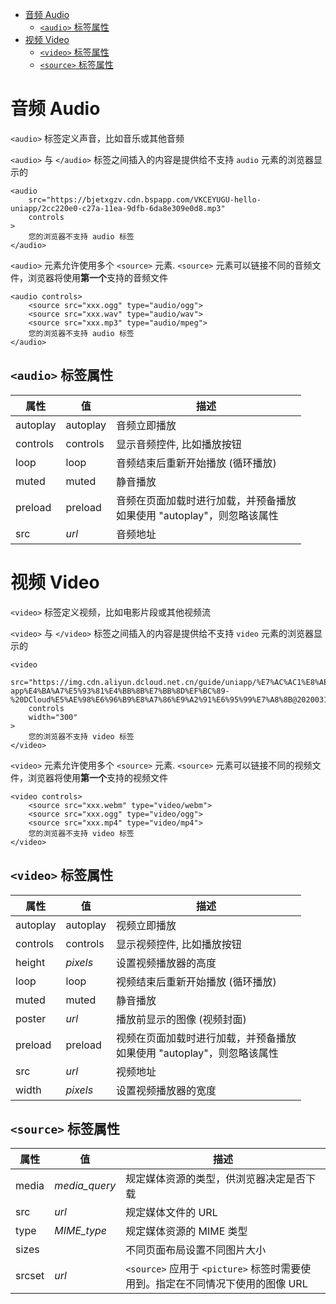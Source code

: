 <!--
 * @Author: shenxh
 * @Date: 2021-12-13 16:50:08
 * @LastEditors: shenxh
 * @LastEditTime: 2021-12-15 15:54:38
 * @Description: HTML5 音频和视频
-->

- [音频 Audio](#音频-audio)
  - [`<audio>` 标签属性](#audio-标签属性)
- [视频 Video](#视频-video)
  - [`<video>` 标签属性](#video-标签属性)
  - [`<source>` 标签属性](#source-标签属性)

# 音频 Audio
`<audio>` 标签定义声音，比如音乐或其他音频

`<audio>` 与 `</audio>` 标签之间插入的内容是提供给不支持 `audio` 元素的浏览器显示的

```
<audio
    src="https://bjetxgzv.cdn.bspapp.com/VKCEYUGU-hello-uniapp/2cc220e0-c27a-11ea-9dfb-6da8e309e0d8.mp3"
    controls
>
    您的浏览器不支持 audio 标签
</audio>
```

`<audio>` 元素允许使用多个 `<source>` 元素. `<source>` 元素可以链接不同的音频文件，浏览器将使用**第一个**支持的音频文件

```
<audio controls>
    <source src="xxx.ogg" type="audio/ogg">
    <source src="xxx.wav" type="audio/wav">
    <source src="xxx.mp3" type="audio/mpeg">
    您的浏览器不支持 audio 标签
</audio>
```

## `<audio>` 标签属性
|属性|值|描述|
|-|-|-|
|autoplay|autoplay|音频立即播放|
|controls|controls|显示音频控件, 比如播放按钮|
|loop|loop|音频结束后重新开始播放 (循环播放)|
|muted|muted|静音播放|
|preload|preload|音频在页面加载时进行加载，并预备播放<br />如果使用 "autoplay"，则忽略该属性|
|src|*url*|音频地址|

# 视频 Video
`<video>` 标签定义视频，比如电影片段或其他视频流

`<video>` 与 `</video>` 标签之间插入的内容是提供给不支持 `video` 元素的浏览器显示的

```
<video
    src="https://img.cdn.aliyun.dcloud.net.cn/guide/uniapp/%E7%AC%AC1%E8%AE%B2%EF%BC%88uni-app%E4%BA%A7%E5%93%81%E4%BB%8B%E7%BB%8D%EF%BC%89-%20DCloud%E5%AE%98%E6%96%B9%E8%A7%86%E9%A2%91%E6%95%99%E7%A8%8B@20200317.mp4"
    controls
    width="300"
>
    您的浏览器不支持 video 标签
</video>
```

`<video>` 元素允许使用多个 `<source>` 元素. `<source>` 元素可以链接不同的视频文件，浏览器将使用**第一个**支持的视频文件

```
<video controls>
    <source src="xxx.webm" type="video/webm">
    <source src="xxx.ogg" type="video/ogg">
    <source src="xxx.mp4" type="video/mp4">
    您的浏览器不支持 video 标签
</video>
```

## `<video>` 标签属性
|属性|值|描述|
|-|-|-|
|autoplay|autoplay|视频立即播放|
|controls|controls|显示视频控件, 比如播放按钮|
|height|*pixels*|设置视频播放器的高度|
|loop|loop|视频结束后重新开始播放 (循环播放)|
|muted|muted|静音播放|
|poster|*url*|播放前显示的图像 (视频封面)|
|preload|preload|视频在页面加载时进行加载，并预备播放<br />如果使用 "autoplay"，则忽略该属性|
|src|*url*|视频地址|
|width|*pixels*|设置视频播放器的宽度|

## `<source>` 标签属性
|属性|值|描述|
|-|-|-|
|media|*media_query*|规定媒体资源的类型，供浏览器决定是否下载|
|src|*url*|规定媒体文件的 URL|
|type|*MIME_type*|规定媒体资源的 MIME 类型|
|sizes||不同页面布局设置不同图片大小|
|srcset|*url*|`<source>` 应用于 `<picture>` 标签时需要使用到。指定在不同情况下使用的图像 URL|

